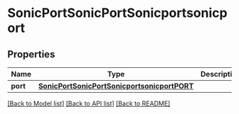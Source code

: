# SonicPortSonicPortSonicportsonicport

## Properties
Name | Type | Description | Notes
------------ | ------------- | ------------- | -------------
**port** | [**SonicPortSonicPortSonicportsonicportPORT**](SonicPortSonicPortSonicportsonicportPORT.md) |  | [optional] 

[[Back to Model list]](../README.md#documentation-for-models) [[Back to API list]](../README.md#documentation-for-api-endpoints) [[Back to README]](../README.md)


